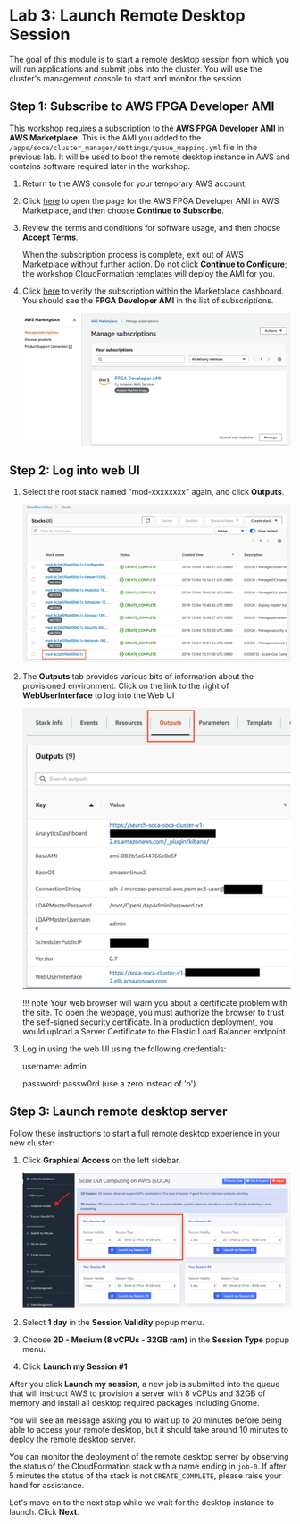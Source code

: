 # Lab 3: Launch Remote Desktop Session

The goal of this module is to start a remote desktop session from which you will run applications and submit jobs into the cluster.  You will use the cluster's management console to start and monitor the session.

## Step 1: Subscribe to AWS FPGA Developer AMI

This workshop requires a subscription to the **AWS FPGA Developer AMI** in **AWS Marketplace**. This is the AMI you added to the `/apps/soca/cluster_manager/settings/queue_mapping.yml` file in the previous lab. It will be used to boot the remote desktop instance in AWS and contains software required later in the workshop.

1. Return to the AWS console for your temporary AWS account.

1. Click [here](https://aws.amazon.com/marketplace/pp/B06VVYBLZZ) to open the page for the AWS FPGA Developer AMI in AWS Marketplace, and then choose **Continue to Subscribe**.

1. Review the terms and conditions for software usage, and then choose **Accept Terms**.

    When the subscription process is complete, exit out of AWS Marketplace without further action. Do not click **Continue to Configure**; the workshop CloudFormation templates will deploy the AMI for you.

1. Click [here](https://console.aws.amazon.com/marketplace/home/subscriptions?region=us-east-1#/subscriptions) to verify the subscription within the Marketplace dashboard.  You should see the **FPGA Developer AMI** in the list of subscriptions.

    ![Marketplace Subscriptions](../../../imgs/marketplace-subs.png)

## Step 2: Log into web UI

1. Select the root stack named "mod-xxxxxxxx" again, and click **Outputs**.

    ![](../../../imgs/cfn-ee-stack.png)

1. The **Outputs** tab provides various bits of information about the provisioned environment. Click on the link to the right of **WebUserInterface** to log into the Web UI

    ![](../../../imgs/install-10.png)

    !!! note 
        Your web browser will warn you about a certificate problem with the site.  To open the webpage, you must authorize the browser to trust the self-signed security certificate.  In a production deployment, you would upload a Server Certificate to the Elastic Load Balancer endpoint.

1. Log in using the web UI using the following credentials:

    username: admin

    password: passw0rd (use a zero instead of 'o')

## Step 3: Launch remote desktop server

Follow these instructions to start a full remote desktop experience in your new cluster:

1. Click **Graphical Access** on the left sidebar.

    ![Graphical Access](../../../imgs/access-2.png)

1. Select  **1 day** in the **Session Validity** popup menu.

1. Choose **2D - Medium (8 vCPUs - 32GB ram)** in the **Session Type** popup menu.

1. Click **Launch my Session #1**

After you click **Launch my session**, a new job is submitted into the queue that will instruct AWS to provision a server with 8 vCPUs and 32GB of memory and install all desktop required packages including Gnome. 

You will see an message asking you to wait up to 20 minutes before being able to access your remote desktop, but it should take around 10 minutes to deploy the remote desktop server.

You can monitor the deployment of the remote desktop server by observing the status of the CloudFormation stack with a name ending in `job-0`.  If after 5 minutes the status of the stack is not `CREATE_COMPLETE`, please raise your hand for assistance.

Let's move on to the next step while we wait for the desktop instance to launch.  Click **Next**.
